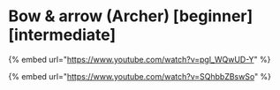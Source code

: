 # Bow & arrow (Archer) \[beginner] \[intermediate]

{% embed url="https://www.youtube.com/watch?v=pgl_WQwUD-Y" %}

{% embed url="https://www.youtube.com/watch?v=SQhbbZBswSo" %}
